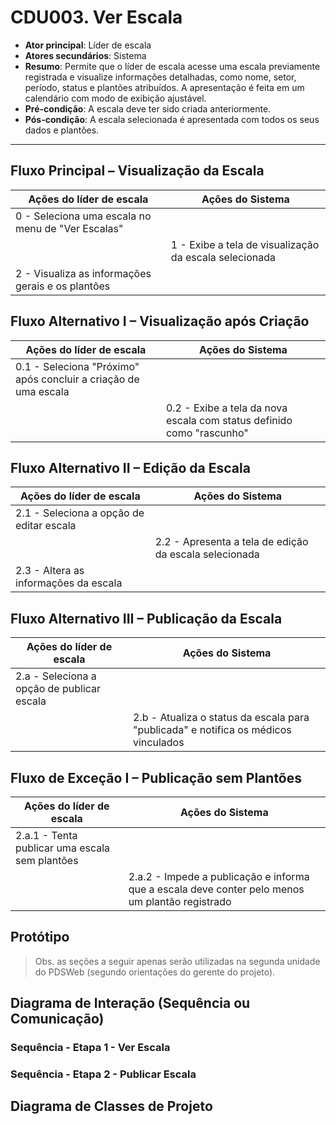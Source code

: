 # CDU003. Ver Escala

* **Ator principal**: Líder de escala  
* **Atores secundários**: Sistema  
* **Resumo**: Permite que o líder de escala acesse uma escala previamente registrada e visualize informações detalhadas, como nome, setor, período, status e plantões atribuídos. A apresentação é feita em um calendário com modo de exibição ajustável.  
* **Pré-condição**: A escala deve ter sido criada anteriormente.  
* **Pós-condição**: A escala selecionada é apresentada com todos os seus dados e plantões.

---

## Fluxo Principal – Visualização da Escala

| Ações do líder de escala                                       | Ações do Sistema                                         |
|-------------------------------------------------------|----------------------------------------------------------|
| 0 - Seleciona uma escala no menu de "Ver Escalas"     |                                                          |
|                                                       | 1 - Exibe a tela de visualização da escala selecionada   |
| 2 - Visualiza as informações gerais e os plantões     |                                                          |


## Fluxo Alternativo I – Visualização após Criação

| Ações do líder de escala                                      | Ações do Sistema                                                   |
|------------------------------------------------------|--------------------------------------------------------------------|
| 0.1 - Seleciona "Próximo" após concluir a criação de uma escala |                                                              |
|                                                      | 0.2 - Exibe a tela da nova escala com status definido como "rascunho" |


## Fluxo Alternativo II – Edição da Escala

| Ações do líder de escala                        | Ações do Sistema                                        |
|----------------------------------------|---------------------------------------------------------|
| 2.1 - Seleciona a opção de editar escala |                                                         |
|                                        | 2.2 - Apresenta a tela de edição da escala selecionada  |
| 2.3 - Altera as informações da escala   |                                                         |

## Fluxo Alternativo III – Publicação da Escala

| Ações do líder de escala                          | Ações do Sistema                                                                            |
|------------------------------------------|---------------------------------------------------------------------------------------------|
| 2.a - Seleciona a opção de publicar escala |                                                                                             |
|                                          | 2.b - Atualiza o status da escala para "publicada" e notifica os médicos vinculados         |


## Fluxo de Exceção I – Publicação sem Plantões

| Ações do líder de escala                                  | Ações do Sistema                                                                                 |
|--------------------------------------------------|--------------------------------------------------------------------------------------------------|
| 2.a.1 - Tenta publicar uma escala sem plantões   |                                                                                                  |
|                                                  | 2.a.2 - Impede a publicação e informa que a escala deve conter pelo menos um plantão registrado |

## Protótipo


> Obs. as seções a seguir apenas serão utilizadas na segunda unidade do PDSWeb (segundo orientações do gerente do projeto).

## Diagrama de Interação (Sequência ou Comunicação)

### Sequência - Etapa 1 - Ver Escala



### Sequência - Etapa 2 - Publicar Escala



## Diagrama de Classes de Projeto

